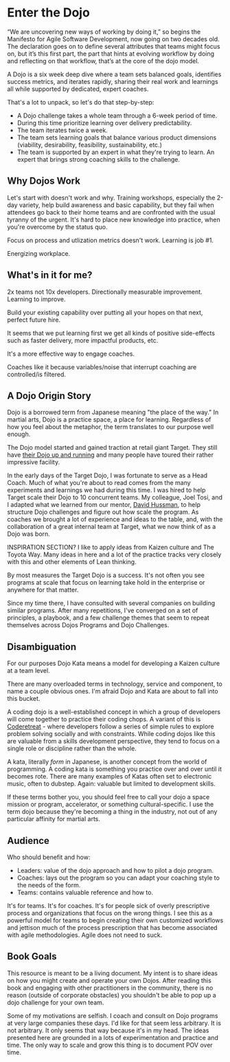 # Enter the Dojo

“We are uncovering new ways of working by doing it,” so begins the Manifesto for Agile Software Development, now going on two decades old. The declaration goes on to define several attributes that teams might focus on, but it’s this first part, the part that hints at evolving workflow by doing and reflecting on that workflow, that’s at the core of the dojo model.

A Dojo is a six week deep dive where a team sets balanced goals, identifies success metrics, and iterates rapidly, sharing their real work and learnings all while supported by dedicated, expert coaches.

That's a lot to unpack, so let's do that step-by-step:

- A Dojo challenge takes a whole team through a 6-week period of time.
- During this time prioritize learning over delivery predictability.
- The team iterates twice a week.
- The team sets learning goals that balance various product dimensions (viability, desirability, feasibility, sustainability, etc.)
- The team is supported by an expert in what they're trying to learn. An expert that brings strong coaching skills to the challenge.

## Why Dojos Work

Let's start with doesn't work and why. Training workshops, especially the 2-day variety, help build awareness and basic capability, but they fail when attendees go back to their home teams and are confronted with the usual tyranny of the urgent. It's hard to place new knowledge into practice, when you're overcome by the status quo.

Focus on process and utlization metrics doesn't work. Learning is job #1.

Energizing workplace.

## What's in it for me?

2x teams not 10x developers. Directionally measurable improvement. Learning to improve.

Build your existing capability over putting all your hopes on that next, perfect future hire.

It seems that we put learning first we get all kinds of positive side-effects such as faster delivery, more impactful products, etc.

It's a more effective way to engage coaches.

Coaches like it because variables/noise that interrupt coaching are controlled/is filtered.

## A Dojo Origin Story

Dojo is a borrowed term from Japanese meaning "the place of the way." In martial arts, Dojo is a practice space, a place for learning. Regardless of how you feel about the metaphor, the term translates to our purpose well enough.

The Dojo model started and gained traction at retail giant Target. They still have [their Dojo up and running](#) and many people have toured their rather impressive facility. 

In the early days of the Target Dojo, I was fortunate to serve as a Head Coach. Much of what you're about to read comes from the many experiments and learnings we had during this time. I was hired to help Target scale their Dojo to 10 concurrent teams. My colleague, Joel Tosi, and I adapted what we learned from our mentor, [David Hussman](https://www.notion.so/0c18b781-9544-4f09-9866-b3c29a0673ba), to help structure Dojo challenges and figure out how scale the program. As coaches we brought a lot of experience and ideas to the table, and, with the collaboration of a great internal team at Target, what we now think of as a Dojo was born.

INSPIRATION SECTION? I like to apply ideas from Kaizen culture and The Toyota Way. Many ideas in here and a lot of the practice tracks very closely with this and other elements of Lean thinking.

By most measures the Target Dojo is a success. It's not often you see programs at scale that focus on learning take hold in the enterprise or anywhere for that matter. 

Since my time there, I have consulted with several companies on building similar programs. After many repetitions, I've converged on a set of principles, a playbook, and a few challenge themes that seem to repeat themselves across Dojos Programs and Dojo Challenges. 

## Disambiguation

For our purposes Dojo Kata means a model for developing a Kaizen culture at a team level.

There are many overloaded terms in technology, service and component, to name a couple obvious ones. I'm afraid Dojo and Kata are about to fall into this bucket.

A coding dojo is a well-established concept in which a group of developers will come together to practice their coding chops. A variant of this is [Coderetreat](https://www.notion.so/d01f7f4c-f3a2-448b-a545-58885a22d6a5) - where developers follow a series of simple rules to explore problem solving socially and with constraints. While coding dojos like this are valuable from a skills development perspective, they tend to focus on a single role or discipline rather than the whole. 

A kata, literally *form* in Japanese, is another concept from the world of programming. A coding kata is something you practice over and over until it becomes rote. There are many examples of Katas often set to electronic music, often to dubstep. Again: valuable but limited to development skills.

If these terms bother you, you should feel free to call your dojo a space mission or program, accelerator, or something cultural-specific. I use the term dojo because they're becoming a thing in the industry, not out of any particular affinity for martial arts.

## Audience

Who should benefit and how:

- Leaders: value of the dojo approach and how to pilot a dojo program.
- Coaches: lays out the program so you can adapt your coaching style to the needs of the form.
- Teams: contains valuable reference and how to.

It's for teams. It's for coaches. It's for people sick of overly prescriptive process and organizations that focus on the wrong things. I see this as a powerful model for teams to begin creating their own customized workflows and jettison much of the process prescription that has become associated with agile methodologies. Agile does not need to suck.

## Book Goals

This resource is meant to be a living document. My intent is to share ideas on how you might create and operate your own Dojos. After reading this book and engaging with other practitioners in the community, there is no reason (outside of corporate obstacles) you shouldn't be able to pop up a dojo challenge for your own team.

Some of my motivations are selfish. I coach and consult on Dojo programs at very large companies these days. I'd like for that seem less arbitrary. It is not arbitrary. It only seems that way because it's in my head. The ideas presented here are grounded in a lots of experimentation and practice and time. The only way to scale and grow this thing is to document POV over time.